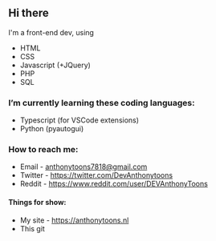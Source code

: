 ## Hi there
I'm a front-end dev, using
- HTML
- CSS
- Javascript (+JQuery)
- PHP
- SQL

### I’m currently learning these coding languages:
- Typescript (for VSCode extensions)
- Python (pyautogui)

### How to reach me: 
- Email - anthonytoons7818@gmail.com
- Twitter - https://twitter.com/DevAnthonytoons
- Reddit - https://www.reddit.com/user/DEVAnthonyToons

#### Things for show:
- My site - https://anthonytoons.nl
- This git
